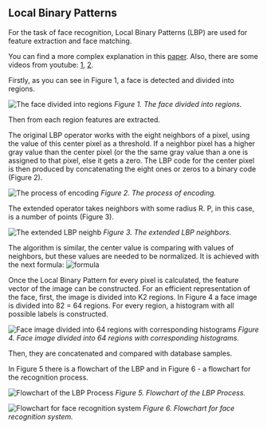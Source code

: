 ## Local Binary Patterns

For the task of face recognition, Local Binary Patterns (LBP) are used for feature extraction and face matching. 

You can find a more complex explanation in this [paper](https://globaljournals.org/GJCST_Volume13/1-Face-Recognition-using-Local.pdf). Also, there are some videos from youtube: [1](https://www.youtube.com/watch?v=wpAwdsubl1w), [2](https://www.youtube.com/watch?v=-Ja-vLbHWLc&list=PLlmRs9D3BDwsrXMj2OdK0ZVV1_DWq_5S0).


Firstly, as you can see in Figure 1, a face is detected and divided into regions. 

![The face divided into regions]()
*Figure 1. The face divided into regions.*

Then from each region features are extracted.

The original LBP operator works with the eight neighbors of a pixel, using the value of this center pixel as a threshold. If a neighbor pixel has a higher gray value than the center pixel (or the the same gray value
than a one is assigned to that pixel, else it gets a zero. The LBP code for the center pixel is then produced by concatenating the eight ones or zeros to a binary code (Figure 2). 

![The process of encoding]()
*Figure 2. The process of encoding.*


The extended operator takes neighbors with some radius R. P, in this case, is a number of points (Figure 3).

![The extended LBP neighb]()
*Figure 3. The extended LBP neighbors.*


The algorithm is similar, the center value is comparing with values of neighbors, but these values are needed to be normalized. It is achieved with the next formula: ![formula]() 



Once the Local Binary Pattern for every pixel is calculated, the feature vector of the image can be constructed. For an efficient representation of the face, first, the image is divided into K2 regions. In Figure 4 a face image is divided into 82 = 64 regions. For every region, a histogram with all possible labels is constructed.

![Face image divided into 64 regions with corresponding histograms]()
*Figure 4.  Face image divided into 64 regions with corresponding histograms.*


Then, they are concatenated and compared with database samples. 

In Figure 5 there is a flowchart of the LBP and in Figure 6 - a flowchart for the recognition process.

![Flowchart of the LBP Process]()
*Figure 5. Flowchart of the LBP Process.*

![Flowchart for face recognition system]()
*Figure 6. Flowchart for face recognition system.*




